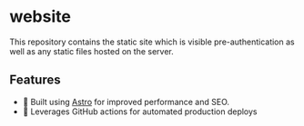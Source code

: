 # website

This repository contains the static site which is visible pre-authentication as well as any static files hosted on the server.

## Features

- 🚀 Built using [Astro](https://astro.build/) for improved performance and SEO.
- 🎼 Leverages GitHub actions for automated production deploys
